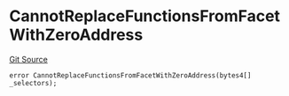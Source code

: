 # CannotReplaceFunctionsFromFacetWithZeroAddress
[Git Source](https://github.com/thrackle-io/Tron/blob/0f66d21b157a740e3d9acae765069e378935a031/src/diamond/core/DiamondCut/DiamondCutLib.sol)


```solidity
error CannotReplaceFunctionsFromFacetWithZeroAddress(bytes4[] _selectors);
```

